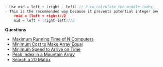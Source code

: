 ```c
- Use mid = left + (right - left) // 2 to calculate the middle index.
- This is the recommended way because it prevents potential integer overflow when dealing with large values of left and right.
    #mid = (left + right)//2
    mid = left + (right-left)//2
```
**Questions**
- [Maximum Running Time of N Computers](/DS_Questions/Questions/vectors_arrays/Find_Search_Count/Find/Unsorted/Maximum/Maximum_Running_Time_of_N_Computers.md)
- [Minimum Cost to Make Array Equal](/DS_Questions/Questions/vectors_arrays/Find_Search_Count/Find/Unsorted/Minimum/Minimum_Cost_to_Make_Array_Equal.md)
- [Minimum Speed to Arrive on Time](/DS_Questions/Questions/vectors_arrays/Find_Search_Count/Find/Unsorted/Minimum/Minimum_Speed_to_Arrive_on_Time.md)
- [Peak Index in a Mountain Array
](/DS_Questions/Questions/vectors_arrays/Find_Search_Count/Find/Sorted/Increasing_Decresing_Mountain_Array.md)
- [Search a 2D Matrix](/DS_Questions/Questions/vectors_arrays/2d-grid/Search_value_in_Sorted_Array.md)
